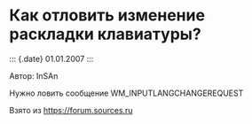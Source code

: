 Как отловить изменение раскладки клавиатуры?
============================================

::: {.date}
01.01.2007
:::

Автор: InSAn

Нужно ловить сообщение WM\_INPUTLANGCHANGEREQUEST

Взято из <https://forum.sources.ru>
